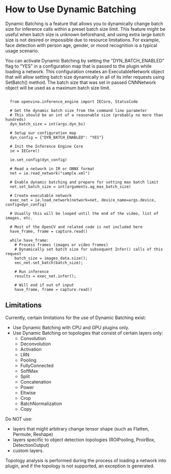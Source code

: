 # How to Use Dynamic Batching

Dynamic Batching is a feature that allows you to dynamically change batch size for inference calls within a preset batch size limit. This feature might be useful when batch size is unknown beforehand, and using extra large batch size is not desired or impossible due to resource limitations. For example, face detection with person age, gender, or mood recognition is a typical usage scenario.

You can activate Dynamic Batching by setting the "DYN_BATCH_ENABLED" flag to "YES" in a configuration map that is passed to the plugin while loading a network. This configuration creates an ExecutableNetwork object that will allow setting batch size dynamically in all of its infer requests using SetBatch() method. The batch size that was set in passed CNNNetwork object will be used as a maximum batch size limit.

<pre><code>
  from openvino.inference_engine import IECore, StatusCode

  # Get the dynamic batch size from the command line parameter
  # This should be an int of a reasonable size (probably no more than hundreds)
  dyn_batch_size = int(args.dyn_bs)

  # Setup our configuration map
  dyn_config = {"DYN_BATCH_ENABLED": "YES"}

  # Init the Inference Engine Core
  ie = IECore()
  
  ie.set_config(dyn_config)
    
  # Read a network in IR or ONNX format
  net = ie.read_network("sample.xml")
    
  # Enable dynamic batching and prepare for setting max batch limit
  net.set_batch_size = int(arguments.ag_max_batch_size)

  # Create executable network
  exec_net = ie.load_network(network=net, device_name=args.device, config=dyn_config)

  # Usually this will be looped until the end of the video, list of images, etc.
  
  # Most of the OpenCV and related code is not included here
  have_frame, frame = capture.read()

  while have_frame:
    # Process frames (images or video frames)
    # Dynamically set batch size for subsequent Infer() calls of this request
    batch_size = images_data.size();
    xec_net.set_batch(batch_size);
    
    # Run inference
    results = exec_net.infer();

    # Will end if out of input
    have_frame, frame = capture.read()
</code></pre>

## Limitations

Currently, certain limitations for the use of Dynamic Batching exist:

* Use Dynamic Batching with CPU and GPU plugins only.
* Use Dynamic Batching on topologies that consist of certain layers only:
  * Convolution
  * Deconvolution
  * Activation
  * LRN
  * Pooling
  * FullyConnected
  * SoftMax
  * Split
  * Concatenation
  * Power
  * Eltwise
  * Crop
  * BatchNormalization
  * Copy

Do NOT use:
* layers that might arbitrary change tensor shape (such as Flatten, Permute, Reshape)
* layers specific to object detection topologies (ROIPooling, ProirBox, DetectionOutput)
* custom layers. 
 
Topology analysis is performed during the process of loading a network into plugin, and if the topology is not supported, an exception is generated.

